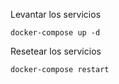 
Levantar los servicios
```
docker-compose up -d
```

Resetear los servicios
```
docker-compose restart
```